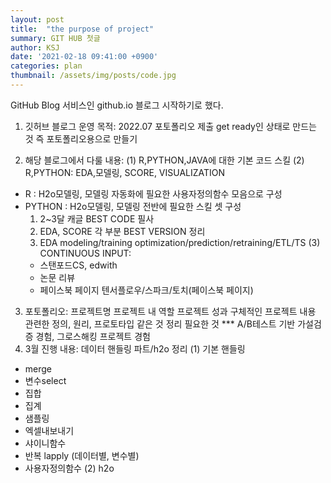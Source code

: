 ```yaml
---
layout: post
title:  "the purpose of project"
summary: GIT HUB 첫글
author: KSJ
date: '2021-02-18 09:41:00 +0900'
categories: plan
thumbnail: /assets/img/posts/code.jpg
---
```

GitHub Blog 서비스인 github.io 블로그 시작하기로 했다.

1. 깃허브 블로그 운영 목적: 
2022.07 포토폴리오 제출 get ready인 상태로 만드는 것
즉 포토폴리오용으로 만들기

2. 해당 블로그에서 다룰 내용:
(1) R,PYTHON,JAVA에 대한 기본 코드 스킬
(2) R,PYTHON: EDA,모델링, SCORE, VISUALIZATION
 - R : H2o모델링, 모델링 자동화에 필요한 사용자정의함수 모음으로 구성
 - PYTHON : H2o모델링, 모델링 전반에 필요한 스킬 셋 구성
    1) 2~3달 캐글 BEST CODE 필사
    2) EDA, SCORE 각 부분 BEST VERSION 정리
    3) EDA modeling/training optimization/prediction/retraining/ETL/TS
(3) CONTINUOUS INPUT:
   - 스탠포드CS, edwith
   - 논문 리뷰
   - 페이스북 페이지 텐서플로우/스파크/토치(페이스북 페이지)

3. 포토폴리오:
  프로젝트명
  프로젝트 내 역할
  프로젝트 성과
  구체적인 프로젝트 내용
  관련한 정의, 원리, 프로토타입 같은 것 정리
  필요한 것 *** A/B테스트 기반 가설검증 경험, 그로스해킹 프로젝트 경험
4. 3월 진행 내용:
 데이터 핸들링 파트/h2o 정리
 (1) 기본 핸들링
- merge
- 변수select
- 집합
- 집계
- 샘플링
- 엑셀내보내기
- 샤이니함수
- 반복 lapply (데이터별, 변수별)
- 사용자정의함수
 (2) h2o

